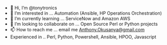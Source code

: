 - 👋 Hi, I’m @tonytronics
- 👀 I’m interested in ... Automation (Ansible, HP Operations Orchestration)
- 🌱 I’m currently learning ... ServiceNow and Amazon AWS
- 💞️ I’m looking to collaborate on ... Open Source Perl or Python projects
- 📫 How to reach me ... email me Anthony.Okusanya@gmail.com
- Experienced in .. Perl, Python, Powershell, Ansible, HPOO, Javascript

<!---
tonytronics/tonytronics is a ✨ special ✨ repository because its `README.md` (this file) appears on your GitHub profile.
You can click the Preview link to take a look at your changes.
--->
